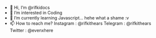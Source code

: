 - 👋 Hi, I’m @rifkidocs
- 👀 I’m interested in Coding
- 🌱 I’m currently learning Javascript... hehe what a shame :v
- 📫 How to reach me?
  Instagram : @rifkithears
  Telegram : @rifkithears
  Twitter : @evenxhere

<!---
rifkidocs/rifkidocs is a ✨ special ✨ repository because its `README.md` (this file) appears on your GitHub profile.
You can click the Preview link to take a look at your changes.
--->
